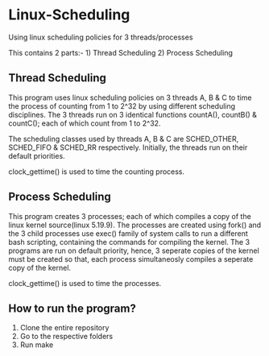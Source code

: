 # Linux-Scheduling
Using linux scheduling policies for 3 threads/processes

This contains 2 parts:- 1) Thread Scheduling   2) Process Scheduling

## Thread Scheduling

This program uses linux scheduling policies on 3 threads A, B & C to time the process of counting from 1 to 2^32 by using different scheduling disciplines. The 3 threads run on 3 identical functions countA(), countB() & countC(); each of which count from 1 to 2^32.

The scheduling classes used by threads A, B & C are SCHED_OTHER, SCHED_FIFO & SCHED_RR respectively. Initially, the threads run on their default priorities.

clock_gettime() is used to time the counting process.

## Process Scheduling

This program creates 3 processes; each of which compiles a copy of the linux kernel source(linux 5.19.9). The processes are created using fork() and the 3 child processes use exec() family of system calls to run a different bash scripting, containing the commands for compiling the kernel.
The 3 programs are run on default priority, hence, 3 seperate copies of the kernel must be created so that, each process simultaneosly compiles a seperate copy of the kernel.

clock_gettime() is used to time the processes.

## How to run the program?
1) Clone the entire repository
2) Go to the respective folders
3) Run make

